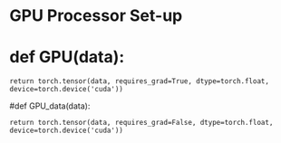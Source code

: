 # GPU Processor Set-up


# def GPU(data):
   
    return torch.tensor(data, requires_grad=True, dtype=torch.float, device=torch.device('cuda'))

#def GPU_data(data):
   
    return torch.tensor(data, requires_grad=False, dtype=torch.float, device=torch.device('cuda'))

